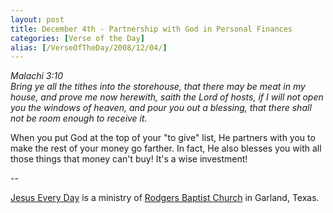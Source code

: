 ```yaml
---
layout: post
title: December 4th - Partnership with God in Personal Finances
categories: [Verse of the Day]
alias: [/VerseOfTheDay/2008/12/04/]
---
```


_Malachi 3:10  
Bring ye all the tithes into the storehouse, that there may be meat
in my house, and prove me now herewith, saith the Lord of hosts, if I
will not open you the windows of heaven, and pour you out a blessing,
that there shall not be room enough to receive it._

When you put God at the top of your "to give" list, He partners
with you to make the rest of your money go farther. In fact, He also
blesses you with all those things that money can't buy! It's a wise
investment!

 --

<a href=http://jesuseveryday.net>Jesus Every Day</a> is a ministry of <a href=http://rodgersbaptist.net>Rodgers Baptist Church</a> in Garland, Texas.
